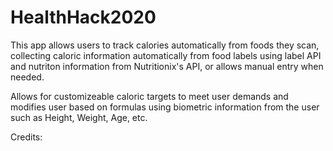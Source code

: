 # HealthHack2020

This app allows users to track calories automatically from foods they scan, collecting caloric information automatically from food labels using label API and nutriton information from Nutritionix's API, or allows manual entry when needed.

Allows for customizeable caloric targets to meet user demands and modifies user based on formulas using biometric information from the user such as Height, Weight, Age, etc.

Credits: 
